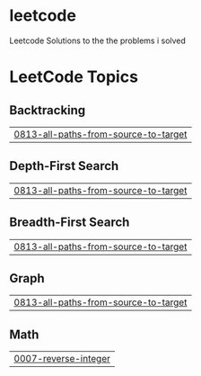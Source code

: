 # leetcode
Leetcode Solutions to the the problems i solved

<!---LeetCode Topics Start-->
# LeetCode Topics
## Backtracking
|  |
| ------- |
| [0813-all-paths-from-source-to-target](https://github.com/decodewithdeepak/leetcode/tree/master/0813-all-paths-from-source-to-target) |
## Depth-First Search
|  |
| ------- |
| [0813-all-paths-from-source-to-target](https://github.com/decodewithdeepak/leetcode/tree/master/0813-all-paths-from-source-to-target) |
## Breadth-First Search
|  |
| ------- |
| [0813-all-paths-from-source-to-target](https://github.com/decodewithdeepak/leetcode/tree/master/0813-all-paths-from-source-to-target) |
## Graph
|  |
| ------- |
| [0813-all-paths-from-source-to-target](https://github.com/decodewithdeepak/leetcode/tree/master/0813-all-paths-from-source-to-target) |
## Math
|  |
| ------- |
| [0007-reverse-integer](https://github.com/decodewithdeepak/leetcode/tree/master/0007-reverse-integer) |
<!---LeetCode Topics End-->
